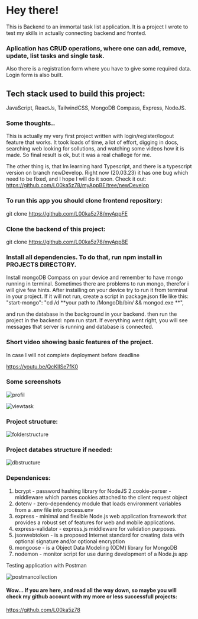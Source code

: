 
# Hey there!
This is Backend to an  immortal task list application. 
It is a project I wrote to test my skills in actually connecting backend and fronted.
### Aplication has CRUD operations, where one can add, remove, update, list tasks and single task. 

Also there is a registration form where you have to give some required data. Login form is also built.

## Tech stack used to build this project:
JavaScript, ReactJs, TailwindCSS, MongoDB Compass, Express, NodeJS.

### Some thoughts..
This is actually my very first project written with login/register/logout feature that works. 
It took loads of time, a lot of effort, digging in docs, searching web looking for sollutions,
and watching some videos how it is made. So final result is ok, but it was a real challege for me.

The other thing is, that Im learning hard Typescript, and there is a typescript version on branch
newDevelop. Right now (20.03.23) it has one bug which need to be fixed, and I hope I will do it soon. Check it out:
https://github.com/L00ka5z78/myAppBE/tree/newDevelop

### To run this app you should clone frontend repository:

git clone https://github.com/L00ka5z78/myAppFE

### Clone the backend of this project:

git clone https://github.com/L00ka5z78/myAppBE

### Install all dependencies. To do that, run npm install in PROJECTS DIRECTORY.

Install mongoDB Compass on your device and remember to have mongo running in terminal.
Sometimes there are problems to run mongo, therefor i will give few hints. 
After installing on your device try to run it from terminal in your project. If it will not run,
create a script in package.json file like this: 
"start-mongo": "cd /d **your path to /MongoDb/bin/ && mongod.exe **",

and run the database in the background in your backend.
then run the project in the backend: npm run start.
If everything went right,
you will see messages that server is running and database is connected.

### Short video showing basic features of the project.
In case I will not complete deployment before deadline

https://youtu.be/QcKIlSe7fK0

### Some screenshots



![profil](https://user-images.githubusercontent.com/110019733/222970835-10476025-c3d8-437d-8e22-ce2203441c10.png)




![viewtask](https://user-images.githubusercontent.com/110019733/222970830-6ed0b5e7-b8de-4987-882c-faf4f2621525.png)


### Project structure:

![folderstructure](https://user-images.githubusercontent.com/110019733/222970176-f3baf453-e984-4fd0-8b57-9aff0f2f4391.png)

### Project databes structure if needed:

![dbstructure](https://user-images.githubusercontent.com/110019733/222970237-1126e989-f950-4561-a6db-d21b88ba703f.png)


### Dependenices: 

1. bcrypt - password hashing library for NodeJS
2.cookie-parser - middleware which parses cookies attached to the client request object
3. dotenv - zero-dependency module that loads environment variables from a .env file into process.env 
4. express -  minimal and flexible Node.js web application framework that provides a robust set of features for web and mobile applications.
5. express-validator - express.js middleware for validation purposes. 
6. jsonwebtoken - is a proposed Internet standard for creating data with optional signature and/or optional encryption 
7. mongoose -  is a Object Data Modeling (ODM) library for MongoDB
8. nodemon - monitor script for use during development of a Node.js app

Testing application with Postman

![postmancollection](https://user-images.githubusercontent.com/110019733/222971751-dd92305a-b4bc-44b8-a5de-c010285508d3.png)

#### Wow... If you are here, and read all the way down, so maybe you will check my github account with my more or less successfull projects:
https://github.com/L00ka5z78

